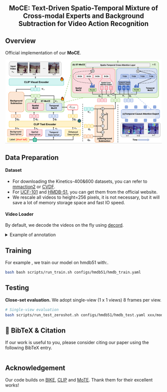 <h2> <center> MoCE: Text-Driven Spatio-Temporal Mixture of Cross-modal Experts and Background Subtraction for Video Action Recognition </center> </h2>


</div>

## Overview

Official implementation of our **MoCE**.

<img src="figure/image.png" alt="vis" style="zoom:90%;" />



## Data Preparation

#### Dataset

- For downloading the Kinetics-400&600 datasets, you can refer to [mmaction2](https://github.com/open-mmlab/mmaction2/blob/master/tools/data/kinetics/README.md) or [CVDF](https://github.com/cvdfoundation/kinetics-dataset). 
- For [UCF-101](https://www.crcv.ucf.edu/data/UCF101.php) and [HMDB-51](https://serre-lab.clps.brown.edu/resource/hmdb-a-large-human-motion-database/), you can  get them from the official website.
- We rescale all videos to height=256 pixels, it is not necessary, but it will save a lot of memory storage space and fast IO speed.

#### Video Loader

By default, we decode the videos on the fly using [decord](https://github.com/dmlc/decord). 

<details><summary>Example of annotation</summary>


```sh
  abseiling/aaa.mp4 0
  abseiling/bbb.mp4 0
```

</details>



## Training

For example , we train our model on hmdb51 with:.

```bash
bash bash scripts/run_train.sh configs/hmdb51/hmdb_train.yaml
```

## Testing
**Close-set evaluation.** We adopt single-view (1 x 1 views)  8 frames per view.

```bash
# Single-view evaluation
bash scripts/run_test_zeroshot.sh configs/hmdb51/hmdb_test.yaml xxx/model_best.pt --test_clips 1

```

## 📌 BibTeX & Citation

 If our work is useful to you, please consider citing our paper using the following BibTeX entry.


```bibtex

```

## Acknowledgement

Our code builds on [BIKE](https://github.com/whwu95/BIKE), [CLIP](https://github.com/openai/CLIP) and [MoTE](https://github.com/ZMHH-H/MoTE.git). Thank them for their excellent works!
